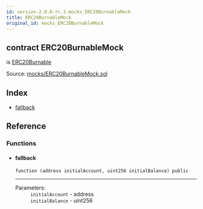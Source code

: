 ```yaml
---
id: version-2.0.0-rc.1-mocks_ERC20BurnableMock
title: ERC20BurnableMock
original_id: mocks_ERC20BurnableMock
---
```


<div class="contract-doc"><div class="contract"><h2 class="contract-header"><span class="contract-kind">contract</span> ERC20BurnableMock</h2><p class="base-contracts"><span>is</span> <a href="token_ERC20_ERC20Burnable.html">ERC20Burnable</a></p><div class="source">Source: <a href="https://github.com/OpenZeppelin/zeppelin-solidity/blob/v2.0.0-rc.1/contracts/mocks/ERC20BurnableMock.sol" target="_blank">mocks/ERC20BurnableMock.sol</a></div></div><div class="index"><h2>Index</h2><ul><li><a href="mocks_ERC20BurnableMock.html#">fallback</a></li></ul></div><div class="reference"><h2>Reference</h2><div class="functions"><h3>Functions</h3><ul><li><div class="item function"><span id="fallback" class="anchor-marker"></span><h4 class="name">fallback</h4><div class="body"><code class="signature">function <strong></strong><span>(address initialAccount, uint256 initialBalance) </span><span>public </span></code><hr/><dl><dt><span class="label-parameters">Parameters:</span></dt><dd><div><code>initialAccount</code> - address</div><div><code>initialBalance</code> - uint256</div></dd></dl></div></div></li></ul></div></div></div>
